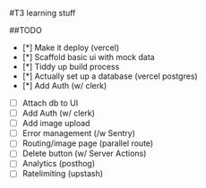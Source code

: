 #T3 learning stuff

##TODO

- [*] Make it deploy (vercel)
- [*] Scaffold basic ui with mock data
- [*] Tiddy up build process
- [*] Actually set up a database (vercel postgres)
- [*] Add Auth (w/ clerk)
- [ ] Attach db to UI 
- [ ] Add Auth (w/ clerk)
- [ ] Add image upload
- [ ] Error management (/w Sentry)
- [ ] Routing/image page (parallel route)
- [ ] Delete button (w/ Server Actions)
- [ ] Analytics (posthog)
- [ ] Ratelimiting (upstash) 